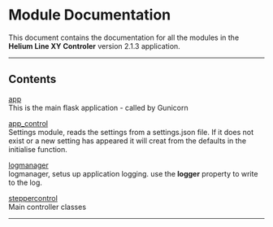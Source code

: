 # Module Documentation


This document contains the documentation for all the modules in the **Helium Line XY Controler** version 2.1.3 application.

---

## Contents


[app](./app.md)  
This is the main flask application - called by Gunicorn

[app_control](./app_control.md)  
Settings module, reads the settings from a settings.json file. If it does not exist or a new setting
has appeared it will creat from the defaults in the initialise function.

[logmanager](./logmanager.md)  
logmanager, setus up application logging. use the **logger** property to
write to the log.

[steppercontrol](./steppercontrol.md)  
Main controller classes


---

